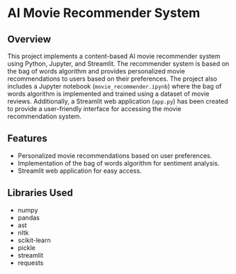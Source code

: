 # AI Movie Recommender System

## Overview
This project implements a  content-based AI movie recommender system using Python, Jupyter, and Streamlit. The recommender system is based on the bag of words algorithm and provides personalized movie recommendations to users based on their preferences.
The project also includes a Jupyter notebook (`movie_recommender.ipynb`) where the bag of words algorithm is implemented and trained using a dataset of movie reviews. Additionally, a Streamlit web application (`app.py`) has been created to provide a user-friendly interface for accessing the movie recommendation system.

## Features
- Personalized movie recommendations based on user preferences.
- Implementation of the bag of words algorithm for sentiment analysis.
- Streamlit web application for easy access.

## Libraries Used
- numpy
- pandas
- ast
- nltk
- scikit-learn
- pickle
- streamlit
- requests

